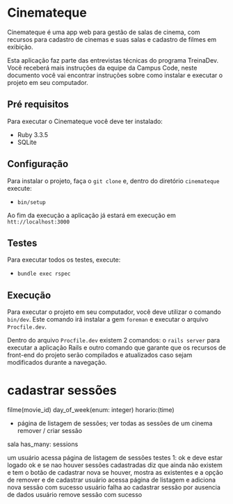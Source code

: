# Cinemateque

Cinemateque é uma app web para gestão de salas de cinema, com recursos para
cadastro de cinemas e suas salas e cadastro de filmes em exibição.

Esta aplicação faz parte das entrevistas técnicas do programa TreinaDev. Você
receberá mais instruções da equipe da Campus Code, neste documento você vai
encontrar instruções sobre como instalar e executar o projeto em seu computador.

## Pré requisitos

Para executar o Cinemateque você deve ter instalado:

- Ruby 3.3.5
- SQLite

## Configuração

Para instalar o projeto, faça o `git clone` e, dentro do diretório `cinemateque`
execute:

- `bin/setup`

Ao fim da execução a aplicação já estará em execução em `htt://localhost:3000`

## Testes

Para executar todos os testes, execute:

- `bundle exec rspec`

## Execução

Para executar o projeto em seu computador, você deve utilizar o comando
`bin/dev`. Este comando irá instalar a gem `foreman` e executar o arquivo
`Procfile.dev`.

Dentro do arquivo `Procfile.dev` existem 2 comandos: o `rails server` para
executar a aplicação Rails e outro comando que garante que os recursos de
front-end do projeto serão compilados e atualizados caso sejam modificados
durante a navegação.


# cadastrar sessões

filme(movie_id)
day_of_week(enum: integer)
horario:(time)

- página de listagem de sessões;
ver todas as sessões de um cinema
remover / criar sessão

sala has_many: sessions

um usuário acessa página de listagem de sessões
testes 1:
ok e deve estar logado 
ok e se nao houver sessões cadastradas diz que ainda não existem e tem o botão de cadastrar nova
se houver, mostra as existentes e a opção de remover e de cadastrar
usuário acessa página de listagem e adiciona nova sessão com sucesso
usuário falha ao cadastrar sessão por ausencia de dados
usuário remove sessão com sucesso



